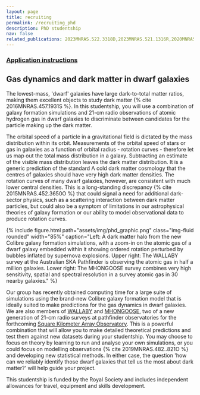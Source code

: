 ```yaml
---
layout: page
title: recruiting
permalink: /recruiting_phd
description: PhD studentship
nav: false
related_publications: 2023MNRAS.522.3318D,2023MNRAS.521.1316R,2020MNRAS.495...58S,2019MNRAS.482..821O,2018MNRAS.476.2168M,2016MNRAS.457.1931S,2015MNRAS.452.3650O
---
```


### [Application instructions](https://icc.dur.ac.uk/index.php?content=Postgraduate/Postgraduate)

## Gas dynamics and dark matter in dwarf galaxies

The lowest-mass, 'dwarf' galaxies have large dark-to-total matter ratios, making them excellent objects to study dark matter {% cite 2016MNRAS.457.1931S %}. In this studentship, you will use a combination of galaxy formation simulations and <nobr>21-cm</nobr> radio observations of atomic hydrogen gas in dwarf galaxies to discriminate between candidates for the particle making up the dark matter.

The orbital speed of a particle in a gravitational field is dictated by the mass distribution within its orbit. Measurements of the orbital speed of stars or gas in galaxies as a function of orbital radius - rotation curves - therefore let us map out the total mass distribution in a galaxy. Subtracting an estimate of the visible mass distribution leaves the dark matter distribution. It is a generic prediction of the standard Λ cold dark matter cosmology that the centres of galaxies should have very high dark matter densities. The rotation curves of many dwarf galaxies, however, are consistent with much lower central densities. This is a long-standing discrepancy {% cite 2015MNRAS.452.3650O %} that could signal a need for additional dark-sector physics, such as a scattering interaction between dark matter particles, but could also be a symptom of limitations in our astrophysical theories of galaxy formation or our ability to model observational data to produce rotation curves.

{% include figure.html path="assets/img/phd_graphic.png" class="img-fluid rounded" width="85%" caption="Left: A dark matter halo from the new Colibre galaxy formation simulations, with a zoom-in on the atomic gas of a dwarf galaxy embedded within it showing ordered rotation perturbed by bubbles inflated by supernova explosions. Upper right: The WALLABY survey at the Australian SKA Pathfinder is observing the atomic gas in half a million galaxies. Lower right: The MHONGOOSE survey combines very high sensitivity, spatial and spectral resolution in a survey atomic gas in 30 nearby galaxies." %}

Our group has recently obtained computing time for a large suite of simulations using the brand-new Colibre galaxy formation model that is ideally suited to make predictions for the gas dynamics in dwarf galaxies. We are also members of [WALLABY](https://wallaby-survey.org/) and [MHONGOOSE](https://mhongoose.astron.nl/), two of a new generation of <nobr>21-cm</nobr> radio surveys at pathfinder observatories for the forthcoming [Square Kilometer Array Observatory](https://www.skao.int/en). This is a powerful combination that will allow you to make detailed theoretical predictions and test them against new datasets during your studentship. You may choose to focus on theory by learning to run and analyse your own simulations, or you could focus on modelling observations {% cite 2019MNRAS.482..821O %} and developing new statistical methods. In either case, the question 'how can we reliably identify those dwarf galaxies that tell us the most about dark matter?' will help guide your project.

This studentship is funded by the Royal Society and includes independent allowances for travel, equipment and skills development.